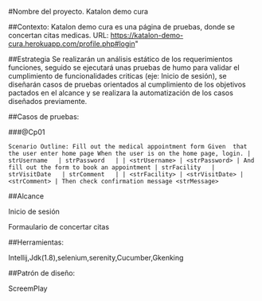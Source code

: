 #Nombre del proyecto.
Katalon demo cura

##Contexto: Katalon demo cura es una página de pruebas, donde se concertan citas medicas.
URL: https://katalon-demo-cura.herokuapp.com/profile.php#login"

##Estrategia
Se realizarán un análisis estático de los requerimientos funciones, seguido se ejecutará unas pruebas de humo para validar el cumplimiento de funcionalidades criticas (eje: Inicio de sesión), se diseñarán casos de pruebas orientados al cumplimiento de los objetivos pactados en el alcance y se realizara la automatización de los casos diseñados previamente.


##Casos de pruebas:


###@Cp01

 `Scenario Outline: Fill out the medical appointment form
    Given  that the user enter home page
    When the user is on the home page, login.
      | strUsername   | strPassword   |
      | <strUsername> | <strPassword> |
    And fill out the form to book an appointment
      | strFacility   | strVisitDate   | strComment   |
      | <strFacility> | <strVisitDate> | <strComment> |
    Then check confirmation message <strMessage>`

	  	  
##Alcance

Inicio de sesión

Formaulario de concertar citas

##Herramientas:

Intellij,Jdk(1.8),selenium,serenity,Cucumber,Gkenking

##Patrón de diseño:

ScreemPlay

